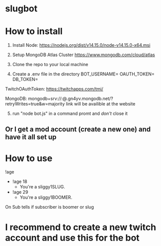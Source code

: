 # slugbot

# How to install
1. Install Node:
https://nodejs.org/dist/v14.15.0/node-v14.15.0-x64.msi

2. Setup MongoDB Atlas Cluster
https://www.mongodb.com/cloud/atlas

3. Clone the repo to your local machine

4. Create a .env file in the directory
BOT_USERNAME=<Botusername>
OAUTH_TOKEN=<TwitchOAuthToken>
DB_TOKEN=<link>

TwitchOAuthToken:
https://twitchapps.com/tmi/

MongoDB:
mongodb+srv://<user>:<password>@<yourProject>.gn4yv.mongodb.net/<dbname>?retryWrites=true&w=majority
  link will be availible at the website

5. run "node bot.js" in a command promt and *don't* close it

## Or I get a mod account (create a new one) and have it all set up

# How to use
!age <your age>
  - !age 18
    - You're a sliggy1SLUG.
  - !age 29
    - You're a sliggy1BOOMER.

On Sub tells if subscriber is boomer or slug

# I recommend to create a new twitch account and use this for the bot
